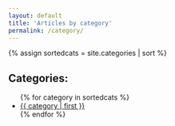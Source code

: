 ```yaml
---
layout: default
title: 'Articles by category'
permalink: /category/
---
```


{% assign sortedcats = site.categories | sort %}

<div class="categoriesList">
    <h2>Categories:</h2>
    <ul>
        {% for category in sortedcats %}
            <li><a href="{{ site.url }}{{ category | first }}">{{ category | first }}</a></li>
        {% endfor %}
    </ul>
</div>